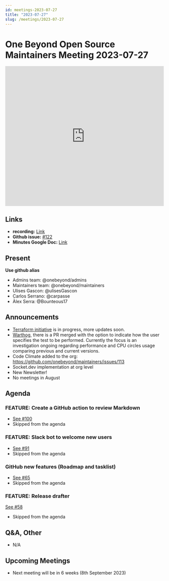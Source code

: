 ```yaml
---
id: meetings-2023-07-27
title: "2023-07-27"
slug: /meetings/2023-07-27
---
```


# One Beyond Open Source Maintainers Meeting 2023-07-27 

<iframe width="100%" height="444" src="https://www.youtube.com/embed/yjKEbFZ1a1s" title="YouTube video player" frameborder="0" allow="accelerometer; autoplay; clipboard-write; encrypted-media; gyroscope; picture-in-picture; web-share" allowfullscreen></iframe>

## Links
* **recording:** [Link](https://www.youtube.com/watch?v=yjKEbFZ1a1s)
* **Github issue:** [#122](https://github.com/onebeyond/maintainers/issues/122)
* **Minutes Google Doc:** [Link](https://docs.google.com/document/d/1oXh77qb4y2nga-vbgq62kivHd1ewYMfZ1rTDNRUriiY/edit)

## Present
__Use github alias__
* Admins team: @onebeyond/admins
* Maintainers team: @onebeyond/maintainers
* Ulises Gascon: @ulisesGascon
* Carlos Serrano: @carpasse
* Àlex Serra: @Bounteous17

## Announcements
- [Terraform initiative](https://github.com/onebeyond/org-infra) is in progress, more updates soon.
- [Warthog](https://github.com/onebeyond/warthog-load-testing), there is a PR merged with the option to indicate how the user specifies the test to be performed. Currently the focus is an investigation ongoing regarding performance and CPU circles usage comparing previous and current versions.
- Code Climate added to the org: https://github.com/onebeyond/maintainers/issues/113
- Socket.dev implementation at org level
- New Newsletter!
- No meetings in August


## Agenda

### FEATURE: Create a GitHub action to review Markdown 
- [See #100](https://github.com/onebeyond/admin/issues/100)
- Skipped from the agenda

### FEATURE: Slack bot to welcome new users 
- [See #91](https://github.com/onebeyond/admin/issues/91)
- Skipped from the agenda


### GitHub new features (Roadmap and tasklist)
- [See #65](https://github.com/onebeyond/admin/issues/65)
- Skipped from the agenda



### FEATURE: Release drafter 
[See #58](https://github.com/onebeyond/admin/issues/58)
- Skipped from the agenda


## Q&A, Other

- N/A


## Upcoming Meetings
- Next meeting will be in 6 weeks (8th September  2023)


